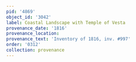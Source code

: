 ```yaml
---
pid: '4869'
object_id: '3042'
label: Coastal Landscape with Temple of Vesta
provenance_date: '1816'
provenance_location:
provenance_text: 'Inventory of 1816, inv. #997'
order: '0312'
collection: provenance
---
```

